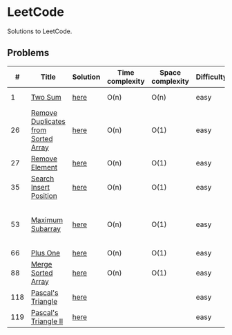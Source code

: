 # LeetCode
Solutions to LeetCode.

## Problems
|  #  |         Title        |   Solution   |  Time complexity  | Space complexity  |  Difficulty  |   Tags               
|-----|----------------------|--------------|-------------------|-------------------|--------------|-------------
| 1 | [Two Sum](https://leetcode.com/problems/two-sum/) | [here](Array/Two_Sum.js) | O(n) | O(n) | easy | Array, Hash Table
| 26 | [Remove Duplicates from Sorted Array](https://leetcode.com/problems/remove-duplicates-from-sorted-array/) | [here](Array/Remove_Duplicates_from_Sorted_Array.js) | O(n) | O(1) | easy | Array, Two Pointers
| 27 | [Remove Element](https://leetcode.com/problems/remove-element/) | [here](Array/Remove_Element.js) | O(n) | O(1) | easy | Array, Two Pointers
| 35 | [Search Insert Position](https://leetcode.com/problems/search-insert-position/) | [here](Array/Search_Insert_Position.js) | O(n) | O(1) | easy | Array, Binary Search
| 53 | [Maximum Subarray](https://leetcode.com/problems/maximum-subarray/) | [here](Array/Maximum_Subarray.js) | O(n) | O(1) | easy | Array, Dynamic Programming, Divide and Conquer
| 66 | [Plus One](https://leetcode.com/problems/plus-one/) | [here](Array/Plus_One.js) | O(n) | O(1) | easy | Array
| 88 | [Merge Sorted Array](https://leetcode.com/problems/merge-sorted-array/) | [here](Array/Merge_Sorted_Array.js) | O(n) | O(1) | easy | Array, Two Pointers
| 118 | [Pascal's Triangle](https://leetcode.com/problems/pascals-triangle/) | [here](Array/Pascal's_Triangle.js) |  |  | easy | Array
| 119 | [Pascal's Triangle II](https://leetcode.com/problems/pascals-triangle-ii/) | [here](Array/Pascal's_Triangle_II.js) |  |  | easy | Array
